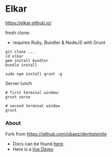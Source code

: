 # Elkar

https://elkar.github.io/

fresh clone:

* requires Ruby, Bundler & NodeJS with Grunt

```
git clone ...
cd elkar
gem install bundler
bundle install

sudo npm install grunt -g
```


Server lunch

```
# first terminal window:
grunt serve

# second terminal window
grunt
```


### About

Fork from https://github.com/obaez/dentistsmile

* Docs can be found [here](http://obaez.com/dentistsmile-docs/).
* Here is a [live Demo](http://obaez.com/dentistsmile/)


